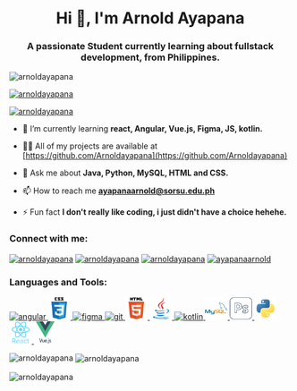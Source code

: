 <h1 align="center">Hi 👋, I'm Arnold Ayapana</h1>
<h3 align="center">A passionate Student currently learning about fullstack development, from Philippines.</h3>

<p align="left"> <img src="https://komarev.com/ghpvc/?username=arnoldayapana&label=Profile%20views&color=0e75b6&style=flat" alt="arnoldayapana" /> </p>

<p align="left"> <a href="https://github.com/ryo-ma/github-profile-trophy"><img src="https://github-profile-trophy.vercel.app/?username=arnoldayapana" alt="arnoldayapana" /></a> </p>

<p align="left"> <a href="https://twitter.com/arnoldayapana" target="blank"><img src="https://img.shields.io/twitter/follow/arnoldayapana?logo=twitter&style=for-the-badge" alt="arnoldayapana" /></a> </p>

- 🌱 I’m currently learning **react, Angular, Vue.js, Figma, JS, kotlin.**

- 👨‍💻 All of my projects are available at [https://github.com/Arnoldayapana](https://github.com/Arnoldayapana)

- 💬 Ask me about **Java, Python, MySQL, HTML and CSS.**

- 📫 How to reach me **ayapanaarnold@sorsu.edu.ph**

- ⚡ Fun fact **I don't really like coding, i just didn't have a choice hehehe.**

<h3 align="left">Connect with me:</h3>
<p align="left">
<a href="https://twitter.com/arnoldayapana" target="blank"><img align="center" src="https://raw.githubusercontent.com/rahuldkjain/github-profile-readme-generator/master/src/images/icons/Social/twitter.svg" alt="arnoldayapana" height="30" width="40" /></a>
<a href="https://linkedin.com/in/arnoldayapana" target="blank"><img align="center" src="https://raw.githubusercontent.com/rahuldkjain/github-profile-readme-generator/master/src/images/icons/Social/linked-in-alt.svg" alt="arnoldayapana" height="30" width="40" /></a>
<a href="https://fb.com/arnoldayapana" target="blank"><img align="center" src="https://raw.githubusercontent.com/rahuldkjain/github-profile-readme-generator/master/src/images/icons/Social/facebook.svg" alt="arnoldayapana" height="30" width="40" /></a>
<a href="https://instagram.com/ayapanaarnold" target="blank"><img align="center" src="https://raw.githubusercontent.com/rahuldkjain/github-profile-readme-generator/master/src/images/icons/Social/instagram.svg" alt="ayapanaarnold" height="30" width="40" /></a>
</p>

<h3 align="left">Languages and Tools:</h3>
<p align="left"> <a href="https://angular.io" target="_blank" rel="noreferrer"> <img src="https://angular.io/assets/images/logos/angular/angular.svg" alt="angular" width="40" height="40"/> </a> <a href="https://www.w3schools.com/css/" target="_blank" rel="noreferrer"> <img src="https://raw.githubusercontent.com/devicons/devicon/master/icons/css3/css3-original-wordmark.svg" alt="css3" width="40" height="40"/> </a> <a href="https://www.figma.com/" target="_blank" rel="noreferrer"> <img src="https://www.vectorlogo.zone/logos/figma/figma-icon.svg" alt="figma" width="40" height="40"/> </a> <a href="https://git-scm.com/" target="_blank" rel="noreferrer"> <img src="https://www.vectorlogo.zone/logos/git-scm/git-scm-icon.svg" alt="git" width="40" height="40"/> </a> <a href="https://www.w3.org/html/" target="_blank" rel="noreferrer"> <img src="https://raw.githubusercontent.com/devicons/devicon/master/icons/html5/html5-original-wordmark.svg" alt="html5" width="40" height="40"/> </a> <a href="https://www.java.com" target="_blank" rel="noreferrer"> <img src="https://raw.githubusercontent.com/devicons/devicon/master/icons/java/java-original.svg" alt="java" width="40" height="40"/> </a> <a href="https://kotlinlang.org" target="_blank" rel="noreferrer"> <img src="https://www.vectorlogo.zone/logos/kotlinlang/kotlinlang-icon.svg" alt="kotlin" width="40" height="40"/> </a> <a href="https://www.mysql.com/" target="_blank" rel="noreferrer"> <img src="https://raw.githubusercontent.com/devicons/devicon/master/icons/mysql/mysql-original-wordmark.svg" alt="mysql" width="40" height="40"/> </a> <a href="https://www.photoshop.com/en" target="_blank" rel="noreferrer"> <img src="https://raw.githubusercontent.com/devicons/devicon/master/icons/photoshop/photoshop-line.svg" alt="photoshop" width="40" height="40"/> </a> <a href="https://www.python.org" target="_blank" rel="noreferrer"> <img src="https://raw.githubusercontent.com/devicons/devicon/master/icons/python/python-original.svg" alt="python" width="40" height="40"/> </a> <a href="https://reactjs.org/" target="_blank" rel="noreferrer"> <img src="https://raw.githubusercontent.com/devicons/devicon/master/icons/react/react-original-wordmark.svg" alt="react" width="40" height="40"/> </a> <a href="https://vuejs.org/" target="_blank" rel="noreferrer"> <img src="https://raw.githubusercontent.com/devicons/devicon/master/icons/vuejs/vuejs-original-wordmark.svg" alt="vuejs" width="40" height="40"/> </a> </p>

<p><img align="left" src="https://github-readme-stats.vercel.app/api/top-langs?username=arnoldayapana&show_icons=true&locale=en&layout=compact" alt="arnoldayapana" /></p>

<p>&nbsp;<img align="center" src="https://github-readme-stats.vercel.app/api?username=arnoldayapana&show_icons=true&locale=en" alt="arnoldayapana" /></p>

<p><img align="center" src="https://github-readme-streak-stats.herokuapp.com/?user=arnoldayapana&" alt="arnoldayapana" /></p>
